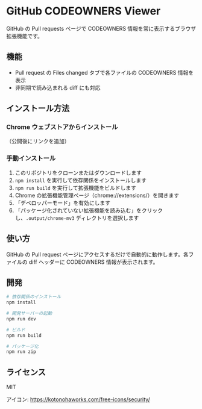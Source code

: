 # GitHub CODEOWNERS Viewer

GitHub の Pull requests ページで CODEOWNERS 情報を常に表示するブラウザ拡張機能です。

## 機能

- Pull request の Files changed タブで各ファイルの CODEOWNERS 情報を表示
- 非同期で読み込まれる diff にも対応

## インストール方法

### Chrome ウェブストアからインストール

（公開後にリンクを追加）

### 手動インストール

1. このリポジトリをクローンまたはダウンロードします
2. `npm install` を実行して依存関係をインストールします
3. `npm run build` を実行して拡張機能をビルドします
4. Chrome の拡張機能管理ページ（chrome://extensions/）を開きます
5. 「デベロッパーモード」を有効にします
6. 「パッケージ化されていない拡張機能を読み込む」をクリックし、`.output/chrome-mv3` ディレクトリを選択します

## 使い方

GitHub の Pull request ページにアクセスするだけで自動的に動作します。各ファイルの diff ヘッダーに CODEOWNERS 情報が表示されます。

## 開発

```bash
# 依存関係のインストール
npm install

# 開発サーバーの起動
npm run dev

# ビルド
npm run build

# パッケージ化
npm run zip
```

## ライセンス

MIT

アイコン: https://kotonohaworks.com/free-icons/security/
